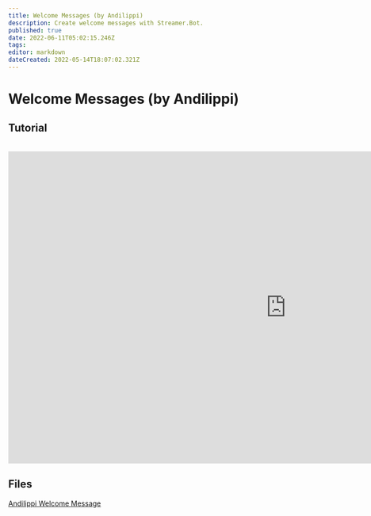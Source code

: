 ```yaml
---
title: Welcome Messages (by Andilippi)
description: Create welcome messages with Streamer.Bot.
published: true
date: 2022-06-11T05:02:15.246Z
tags: 
editor: markdown
dateCreated: 2022-05-14T18:07:02.321Z
---
```


# Welcome Messages (by Andilippi)
## Tutorial
<br>
<iframe width="1120" height="630" src="https://www.youtube.com/embed/ByBnM7_lh6A" title="YouTube video player" frameborder="0" allow="accelerometer; autoplay; clipboard-write; encrypted-media; gyroscope; picture-in-picture" allowfullscreen></iframe>

## Files
[Andilippi Welcome Message](https://cdn.discordapp.com/attachments/878288822620782612/879757058189176942/Andilippi_Welcome_Message.zip)